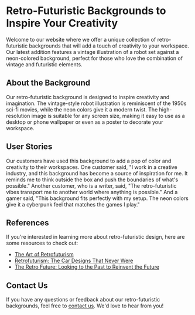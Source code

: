 <!--font:Montserrat-->

# Retro-Futuristic Backgrounds to Inspire Your Creativity

Welcome to our website where we offer a unique collection of retro-futuristic backgrounds that will add a touch of creativity to your workspace. Our latest addition features a vintage illustration of a robot set against a neon-colored background, perfect for those who love the combination of vintage and futuristic elements.

## About the Background

Our retro-futuristic background is designed to inspire creativity and imagination. The vintage-style robot illustration is reminiscent of the 1950s sci-fi movies, while the neon colors give it a modern twist. The high-resolution image is suitable for any screen size, making it easy to use as a desktop or phone wallpaper or even as a poster to decorate your workspace.

## User Stories

Our customers have used this background to add a pop of color and creativity to their workspaces. One customer said, "I work in a creative industry, and this background has become a source of inspiration for me. It reminds me to think outside the box and push the boundaries of what's possible." Another customer, who is a writer, said, "The retro-futuristic vibes transport me to another world where anything is possible." And a gamer said, "This background fits perfectly with my setup. The neon colors give it a cyberpunk feel that matches the games I play."

## References

If you're interested in learning more about retro-futuristic design, here are some resources to check out:

- [The Art of Retrofuturism](#)
- [Retrofuturism: The Car Designs That Never Were](#)
- [The Retro Future: Looking to the Past to Reinvent the Future](#)

## Contact Us

If you have any questions or feedback about our retro-futuristic backgrounds, feel free to [contact us](#). We'd love to hear from you!

<!--

Write me content for website with wallpaper which alt text is:

"A retro-futuristic wallpaper featuring a vintage illustration of a robot, set against a neon-colored background."

The name/title of the page should not be 1:1 copy of the alt text but rather a real content of the website which is using this wallpaper.

- Use markdown format 
- Start with heading
- Heading should be short and concise
- The content should look like a real website 
- The website should not be about the wallpaper, wallpaper is just a related background
- Heading should be contain work "wallpaper" or "background"
- Include real sections like references, contact, user stories, etc. use things relevant to the page purpose.
- Feel free to use structure like headings, bullets, numbering, blockquotes, paragraphs, horizontal lines, etc.
- You can use formatting like bold or _italic_
- You can include UTF-8 emojis
- Links should be only #hash anchors (and you can refer to the document itself)
- Do not include images


---


# Retro-Futuristic Robot Wallpaper for Your Creative Workspace

Welcome to our website where we offer a unique collection of retro-futuristic wallpapers that will add a touch of creativity to your workspace. Our latest addition is a wallpaper featuring a vintage illustration of a robot set against a neon-colored background. 

## About the Wallpaper

This wallpaper is perfect for those who love the combination of vintage and futuristic elements. The retro-style robot illustration is reminiscent of the 1950s sci-fi movies, while the neon colors give it a modern twist. The wallpaper is available in high resolution, making it suitable for any screen size.

## How to Use the Wallpaper

To use this wallpaper, simply download it from our website and set it as your desktop or phone background. The high-resolution image ensures that the wallpaper looks crisp and clear on any device. You can also print it out and use it as a poster to decorate your workspace.

## User Stories

Our customers have used this wallpaper to add a pop of color and creativity to their workspaces. Here are some of their stories:

- "I work in a creative industry, and this wallpaper has become a conversation starter in my office. Everyone loves the retro-futuristic vibe!"
- "I was looking for a wallpaper that would inspire me every day, and this robot illustration does just that. It reminds me to keep pushing the boundaries of what's possible."
- "I'm a gamer, and this wallpaper fits perfectly with my setup. The neon colors give it a cyberpunk feel that matches the games I play."

## References

If you're interested in learning more about retro-futuristic design, here are some resources to check out:

- [The Art of Retrofuturism](#)
- [Retrofuturism: The Car Designs That Never Were](#)
- [The Retro Future: Looking to the Past to Reinvent the Future](#)

## Contact Us

If you have any questions or feedback about our wallpapers, feel free to [contact us](#). We'd love to hear from you!


---


Heading should not include word "wallpaper". The website should not be about the wallpaper itself, wallpaper is just a related background, rewrite whole content.


---


# Boost Your Creativity with Retro-Futuristic Vibes

Welcome to our website where we offer a unique collection of retro-futuristic backgrounds that will add a touch of creativity to your workspace. Our latest addition features a vintage illustration of a robot set against a neon-colored background, perfect for those who love the combination of vintage and futuristic elements.

## About the Background

Our retro-futuristic background is designed to inspire creativity and imagination. The vintage-style robot illustration is reminiscent of the 1950s sci-fi movies, while the neon colors give it a modern twist. The background is available in high resolution, making it suitable for any screen size.

## How to Use the Background

To use this background, simply download it from our website and set it as your desktop or phone wallpaper. The high-resolution image ensures that the background looks crisp and clear on any device. You can also print it out and use it as a poster to decorate your workspace.

## User Stories

Our customers have used this background to add a pop of color and creativity to their workspaces. Here are some of their stories:

- "I work in a creative industry, and this background has become a source of inspiration for me. It reminds me to think outside the box and push the boundaries of what's possible."
- "I'm a writer, and this background helps me get into the right mindset. The retro-futuristic vibes transport me to another world where anything is possible."
- "I'm a gamer, and this background fits perfectly with my setup. The neon colors give it a cyberpunk feel that matches the games I play."

## References

If you're interested in learning more about retro-futuristic design, here are some resources to check out:

- [The Art of Retrofuturism](#)
- [Retrofuturism: The Car Designs That Never Were](#)
- [The Retro Future: Looking to the Past to Reinvent the Future](#)

## Contact Us

If you have any questions or feedback about our retro-futuristic backgrounds, feel free to [contact us](#). We'd love to hear from you!


---


Heading is too long, rewrite whole content.


---


# Retro-Futuristic Vibes for Your Workspace

Welcome to our website where we offer a unique collection of retro-futuristic backgrounds that will add a touch of creativity to your workspace. Our latest addition features a vintage illustration of a robot set against a neon-colored background, perfect for those who love the combination of vintage and futuristic elements.

## About the Background

Our retro-futuristic background is designed to inspire creativity and imagination. The vintage-style robot illustration is reminiscent of the 1950s sci-fi movies, while the neon colors give it a modern twist. The background is available in high resolution, making it suitable for any screen size.

## How to Use the Background

To use this background, simply download it from our website and set it as your desktop or phone wallpaper. The high-resolution image ensures that the background looks crisp and clear on any device. You can also print it out and use it as a poster to decorate your workspace.

## User Stories

Our customers have used this background to add a pop of color and creativity to their workspaces. One customer said, "I work in a creative industry, and this background has become a source of inspiration for me. It reminds me to think outside the box and push the boundaries of what's possible." Another customer, who is a writer, said, "The retro-futuristic vibes transport me to another world where anything is possible." And a gamer said, "This background fits perfectly with my setup. The neon colors give it a cyberpunk feel that matches the games I play."

## References

If you're interested in learning more about retro-futuristic design, here are some resources to check out:

- [The Art of Retrofuturism](#)
- [Retrofuturism: The Car Designs That Never Were](#)
- [The Retro Future: Looking to the Past to Reinvent the Future](#)

## Contact Us

If you have any questions or feedback about our retro-futuristic backgrounds, feel free to [contact us](#). We'd love to hear from you!


---


Heading is too long, rewrite whole content.


---


# Retro-Futuristic Backgrounds to Inspire Your Creativity

Welcome to our website where we offer a unique collection of retro-futuristic backgrounds that will add a touch of creativity to your workspace. Our latest addition features a vintage illustration of a robot set against a neon-colored background, perfect for those who love the combination of vintage and futuristic elements.

## About the Background

Our retro-futuristic background is designed to inspire creativity and imagination. The vintage-style robot illustration is reminiscent of the 1950s sci-fi movies, while the neon colors give it a modern twist. The high-resolution image is suitable for any screen size, making it easy to use as a desktop or phone wallpaper or even as a poster to decorate your workspace.

## User Stories

Our customers have used this background to add a pop of color and creativity to their workspaces. One customer said, "I work in a creative industry, and this background has become a source of inspiration for me. It reminds me to think outside the box and push the boundaries of what's possible." Another customer, who is a writer, said, "The retro-futuristic vibes transport me to another world where anything is possible." And a gamer said, "This background fits perfectly with my setup. The neon colors give it a cyberpunk feel that matches the games I play."

## References

If you're interested in learning more about retro-futuristic design, here are some resources to check out:

- [The Art of Retrofuturism](#)
- [Retrofuturism: The Car Designs That Never Were](#)
- [The Retro Future: Looking to the Past to Reinvent the Future](#)

## Contact Us

If you have any questions or feedback about our retro-futuristic backgrounds, feel free to [contact us](#). We'd love to hear from you!


---


Write me a Google font which is best fitting for the website.

Pick from the list:
- Dancing Script
- Orbitron
- Roboto
- Lobster
- Raleway
- Inter
- Playfair Display
- Exo 2
- Montserrat
- Alegreya
- Lato
- Poppins
- Open Sans
- Futura
- Barlow Condensed
- Great Vibes
- IBM Plex Sans


Write just the font name nothing else.


---


Montserrat

-->
